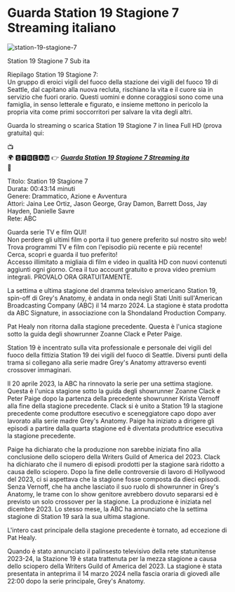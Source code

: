 # Guarda Station 19 Stagione 7 Streaming italiano

![station-19-stagione-7](https://github.com/station-19-stagione-7-streaming-ita/.github/assets/163600709/d53b6e27-4e3e-491c-861a-076182a1d910)


Station 19 Stagione 7 Sub ita

Riepilago Station 19 Stagione 7:<br/>
Un gruppo di eroici vigili del fuoco della stazione dei vigili del fuoco 19 di Seattle, dal capitano alla nuova recluta, rischiano la vita e il cuore sia in servizio che fuori orario. Questi uomini e donne coraggiosi sono come una famiglia, in senso letterale e figurato, e insieme mettono in pericolo la propria vita come primi soccorritori per salvare la vita degli altri.

Guarda lo streaming o scarica Station 19 Stagione 7 in linea Full HD (prova gratuita) qui:

📺<br/>
🌍 🆂🆃🆁🅴🅰🅼 👉   ***[Guarda Station 19 Stagione 7 Streaming ita](https://cutt.ly/kw2Qwi9p)***<br/>
📱

Titolo: Station 19 Stagione 7<br/>
Durata: 00:43:14 minuti<br/>
Genere: Drammatico, Azione e Avventura<br/>
Attori: Jaina Lee Ortiz, Jason George, Gray Damon, Barrett Doss, Jay Hayden, Danielle Savre<br/>
Rete: ABC<br/>

Guarda serie TV e film QUI!<br/>
Non perdere gli ultimi film o porta il tuo genere preferito sul nostro sito web!<br/>
Trova programmi TV e film con l'episodio più recente e più recente!<br/>
Cerca, scopri e guarda il tuo preferito!<br/>
Accesso illimitato a migliaia di film e video in qualità HD con nuovi contenuti aggiunti ogni giorno. Crea il tuo account gratuito e prova video premium integrali. PROVALO ORA GRATUITAMENTE.<br/>

La settima e ultima stagione del dramma televisivo americano Station 19, spin-off di Grey's Anatomy, è andata in onda negli Stati Uniti sull'American Broadcasting Company (ABC) il 14 marzo 2024. La stagione è stata prodotta da ABC Signature, in associazione con la Shondaland Production Company.

Pat Healy non ritorna dalla stagione precedente. Questa è l'unica stagione sotto la guida degli showrunner Zoanne Clack e Peter Paige.

Station 19 è incentrato sulla vita professionale e personale dei vigili del fuoco della fittizia Station 19 dei vigili del fuoco di Seattle. Diversi punti della trama si collegano alla serie madre Grey's Anatomy attraverso eventi crossover immaginari.

Il 20 aprile 2023, la ABC ha rinnovato la serie per una settima stagione. Questa è l'unica stagione sotto la guida degli showrunner Zoanne Clack e Peter Paige dopo la partenza della precedente showrunner Krista Vernoff alla fine della stagione precedente. Clack si è unito a Station 19 la stagione precedente come produttore esecutivo e sceneggiatore capo dopo aver lavorato alla serie madre Grey's Anatomy. Paige ha iniziato a dirigere gli episodi a partire dalla quarta stagione ed è diventata produttrice esecutiva la stagione precedente.

Paige ha dichiarato che la produzione non sarebbe iniziata fino alla conclusione dello sciopero della Writers Guild of America del 2023. Clack ha dichiarato che il numero di episodi prodotti per la stagione sarà ridotto a causa dello sciopero. Dopo la fine delle controversie di lavoro di Hollywood del 2023, ci si aspettava che la stagione fosse composta da dieci episodi. Senza Vernoff, che ha anche lasciato il suo ruolo di showrunner in Grey's Anatomy, le trame con lo show genitore avrebbero dovuto separarsi ed è previsto un solo crossover per la stagione. La produzione è iniziata nel dicembre 2023. Lo stesso mese, la ABC ha annunciato che la settima stagione di Station 19 sarà la sua ultima stagione.

L'intero cast principale della stagione precedente è tornato, ad eccezione di Pat Healy.

Quando è stato annunciato il palinsesto televisivo della rete statunitense 2023-24, la Stazione 19 è stata trattenuta per la mezza stagione a causa dello sciopero della Writers Guild of America del 2023. La stagione è stata presentata in anteprima il 14 marzo 2024 nella fascia oraria di giovedì alle 22:00 dopo la serie principale, Grey's Anatomy.
